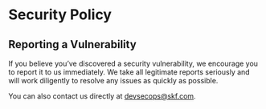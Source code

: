 # Security Policy

## Reporting a Vulnerability
If you believe you’ve discovered a security vulnerability, we encourage you to report it to us immediately. We take all legitimate reports seriously and will work diligently to resolve any issues as quickly as possible.

You can also contact us directly at devsecops@skf.com.
